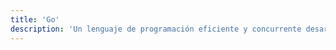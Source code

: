 ```yaml
---
title: 'Go'
description: 'Un lenguaje de programación eficiente y concurrente desarrollado por Google ideal para aplicaciones de alto rendimiento.'
---
```

